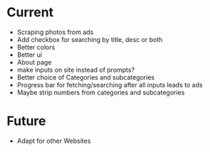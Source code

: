 # Current

- Scraping photos from ads
- Add checkbox for searching by title, desc or both
- Better colors
- Better ui
- About page
- make inputs on site instead of prompts?
- Better choice of Categories and subcategories
- Progress bar for fetching/searching after all inputs leads to ads
- Maybe strip numbers from categories and subcategories


# Future

- Adapt for other Websites
